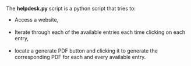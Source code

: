 The <strong>helpdesk.py</strong> script is a python script that tries to:<br>
<ul>
<li>Access a website,</li><br>
<li>Iterate through each of the available entries each time clicking on each entry,</li> <br>
<li>locate a generate PDF button and clicking it to generate the corresponding PDF  for each and every available entry.</li>
</ul>
